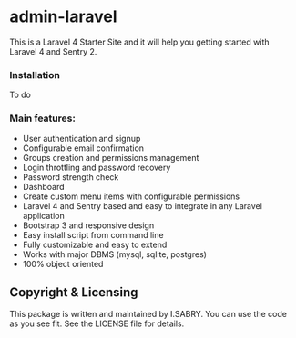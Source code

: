 # admin-laravel
This is a Laravel 4 Starter Site and it will help you getting started with Laravel 4 and Sentry 2.

### Installation
To do

### Main features:
 - User authentication and signup
 - Configurable email confirmation
 - Groups creation and permissions management
 - Login throttling and password recovery
 - Password strength check
 - Dashboard
 - Create custom menu items with configurable permissions
 - Laravel 4 and Sentry based and easy to integrate in any Laravel application
 - Bootstrap 3 and responsive design
 - Easy install script from command line
 - Fully customizable and easy to extend
 - Works with major DBMS (mysql, sqlite, postgres)
 - 100% object oriented


## Copyright & Licensing

This package is written and maintained by I.SABRY. You can use the code as you see fit. See the LICENSE file for details.
